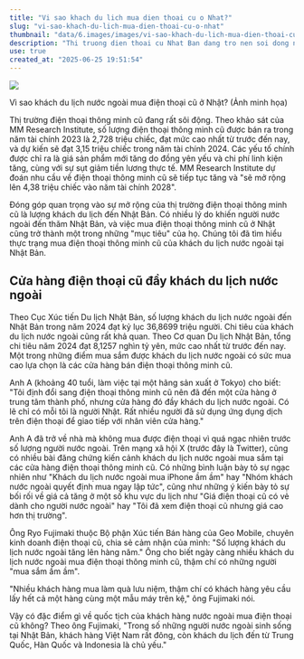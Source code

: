 ```yaml
---
title: "Vi sao khach du lich mua dien thoai cu o Nhat?"
slug: "vi-sao-khach-du-lich-mua-dien-thoai-cu-o-nhat"
thumbnail: "data/6.images/images/vi-sao-khach-du-lich-mua-dien-thoai-cu-o-nhat.webp"
description: "Thi truong dien thoai cu Nhat Ban dang tro nen soi dong nho khach du lich. Voi gia re hon va chat luong dam bao, dien thoai cu da qua su dung tai Nhat la mat hang hot voi nhieu du khach quoc te, trong do co nguoi Viet."
use: true
created_at: "2025-06-25 19:51:54"
---
```


![](/images/20250625-00000003-moneypost-000-1-view.webp)

Vì sao khách du lịch nước ngoài mua điện thoại cũ ở Nhật? (Ảnh minh họa)

Thị trường điện thoại thông minh cũ đang rất sôi động. Theo khảo sát của MM Research Institute, số lượng điện thoại thông minh cũ được bán ra trong năm tài chính 2023 là 2,728 triệu chiếc, đạt mức cao nhất từ trước đến nay, và dự kiến sẽ đạt 3,15 triệu chiếc trong năm tài chính 2024. Các yếu tố chính được chỉ ra là giá sản phẩm mới tăng do đồng yên yếu và chi phí linh kiện tăng, cùng với sự sụt giảm tiền lương thực tế. MM Research Institute dự đoán nhu cầu về điện thoại thông minh cũ sẽ tiếp tục tăng và "sẽ mở rộng lên 4,38 triệu chiếc vào năm tài chính 2028".

Đóng góp quan trọng vào sự mở rộng của thị trường điện thoại thông minh cũ là lượng khách du lịch đến Nhật Bản. Có nhiều lý do khiến người nước ngoài đến thăm Nhật Bản, và việc mua điện thoại thông minh cũ ở Nhật cũng trở thành một trong những "mục tiêu" của họ. Chúng tôi đã tìm hiểu thực trạng mua điện thoại thông minh cũ của khách du lịch nước ngoài tại Nhật Bản.

## Cửa hàng điện thoại cũ đầy khách du lịch nước ngoài

Theo Cục Xúc tiến Du lịch Nhật Bản, số lượng khách du lịch nước ngoài đến Nhật Bản trong năm 2024 đạt kỷ lục 36,8699 triệu người. Chi tiêu của khách du lịch nước ngoài cũng rất khả quan. Theo Cơ quan Du lịch Nhật Bản, tổng chi tiêu năm 2024 đạt 8,1257 nghìn tỷ yên, mức cao nhất từ trước đến nay. Một trong những điểm mua sắm được khách du lịch nước ngoài có sức mua cao lựa chọn là các cửa hàng bán điện thoại thông minh cũ.

Anh A (khoảng 40 tuổi, làm việc tại một hãng sản xuất ở Tokyo) cho biết: "Tôi định đổi sang điện thoại thông minh cũ nên đã đến một cửa hàng ở trung tâm thành phố, nhưng cửa hàng đó đầy khách du lịch nước ngoài. Có lẽ chỉ có mỗi tôi là người Nhật. Rất nhiều người đã sử dụng ứng dụng dịch trên điện thoại để giao tiếp với nhân viên cửa hàng."

Anh A đã trở về nhà mà không mua được điện thoại vì quá ngạc nhiên trước số lượng người nước ngoài. Trên mạng xã hội X (trước đây là Twitter), cũng có nhiều bài đăng chứng kiến cảnh khách du lịch nước ngoài mua sắm tại các cửa hàng điện thoại thông minh cũ. Có những bình luận bày tỏ sự ngạc nhiên như "Khách du lịch nước ngoài mua iPhone ầm ầm" hay "Nhóm khách nước ngoài quyết định mua ngay lập tức", cũng như những ý kiến bày tỏ sự bối rối về giá cả tăng ở một số khu vực du lịch như "Giá điện thoại cũ có vẻ dành cho người nước ngoài" hay "Tôi đã xem điện thoại cũ nhưng giá cao hơn thị trường".

Ông Ryo Fujimaki thuộc Bộ phận Xúc tiến Bán hàng của Geo Mobile, chuyên kinh doanh điện thoại cũ, chia sẻ cảm nhận của mình: "Số lượng khách du lịch nước ngoài tăng lên hàng năm." Ông cho biết ngày càng nhiều khách du lịch nước ngoài mua điện thoại thông minh cũ, thậm chí có những người "mua sắm ầm ầm".

"Nhiều khách hàng mua làm quà lưu niệm, thậm chí có khách hàng yêu cầu lấy hết cả một hàng cùng một mẫu máy trên kệ," ông Fujimaki nói.

Vậy có đặc điểm gì về quốc tịch của khách hàng nước ngoài mua điện thoại cũ không? Theo ông Fujimaki, "Trong số những người nước ngoài sinh sống tại Nhật Bản, khách hàng Việt Nam rất đông, còn khách du lịch đến từ Trung Quốc, Hàn Quốc và Indonesia là chủ yếu."